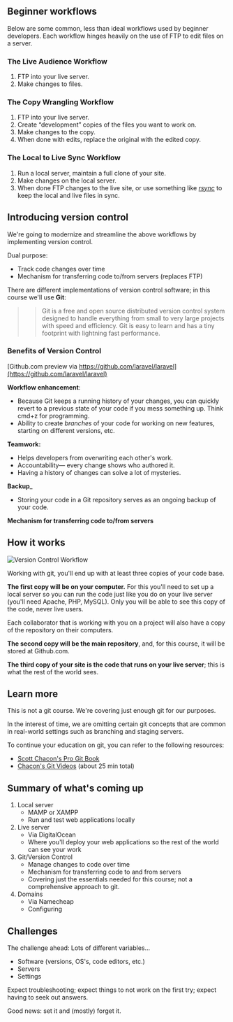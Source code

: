 ## Beginner workflows

Below are some common, less than ideal workflows used by beginner developers.
Each workflow hinges heavily on the use of FTP to edit files on a server.

### The Live Audience Workflow
1. FTP into your live server.
2. Make changes to files.

### The Copy Wrangling Workflow
1. FTP into your live server.
2. Create &ldquo;development&rdquo; copies of the files you want to work on.
3. Make changes to the copy.
4. When done with edits, replace the original with the edited copy.

### The Local to Live Sync Workflow
1. Run a local server, maintain a full clone of your site.
2. Make changes on the local server.
3. When done FTP changes to the live site, or use something like [*rsync*](https://en.wikipedia.org/wiki/Rsync) to keep the local and live files in sync.




## Introducing version control

We're going to modernize and streamline the above workflows by implementing version control.

Dual purpose:
+ Track code changes over time
+ Mechanism for transferring code to/from servers (replaces FTP)

There are different implementations of version control software; in this course we'll use __Git__:

>> Git is a free and open source distributed version control system designed to handle everything from small to very large projects with speed and efficiency. Git is easy to learn and has a tiny footprint with lightning fast performance.

### Benefits of Version Control

[Github.com preview via https://github.com/laravel/laravel](https://github.com/laravel/laravel)

__Workflow enhancement__:
+ Because Git keeps a running history of your changes, you can quickly revert to a previous state of your code if you mess something up. Think cmd+z for programming.
+ Ability to create *branches* of your code for working on new features, starting on different versions, etc.

__Teamwork:__
+ Helps developers from overwriting each other's work.
+ Accountability&mdash; every change shows who authored it.
+ Having a history of changes can solve a lot of mysteries.

__Backup___
+ Storing your code in a Git repository serves as an ongoing backup of your code.

__Mechanism for transferring code to/from servers__


## How it works
<img src='http://making-the-internet.s3.amazonaws.com/vc-local-to-git-and-live-server-alternative@2x.png' style='max-width:540px;' alt='Version Control Workflow'>

Working with git, you'll end up with at least three copies of your code base.

__The first copy will be on your computer.__ For this you'll need to set up a local server so you can run the code just like you do on your live server (you'll need Apache, PHP, MySQL). Only you will be able to see this copy of the code, never live users.

Each collaborator that is working with you on a project will also have a copy of the repository on their computers.  

__The second copy will be the main repository__, and, for this course, it will be stored at Github.com.

__The third copy of your site is the code that runs on your live server__; this is what the rest of the world sees.




## Learn more

This is not a git course. We're covering just enough git for our purposes.

In the interest of time, we are omitting certain git concepts that are common in real-world settings such as branching and staging servers.

To continue your education on git, you can refer to the following resources:

+ [Scott Chacon's Pro Git Book](http://git-scm.com/book)
+ [Chacon's Git Videos](http://git-scm.com/videos) (about 25 min total)




## Summary of what's coming up

1. Local server
    + MAMP or XAMPP
    + Run and test web applications locally
2. Live server
    + Via DigitalOcean
    + Where you'll deploy your web applications so the rest of the world can see your work
3. Git/Version Control
    + Manage changes to code over time
    + Mechanism for transferring code to and from servers
    + Covering just the essentials needed for this course; not a comprehensive approach to git.
4. Domains
    + Via Namecheap
    + Configuring




## Challenges

The challenge ahead: Lots of different variables...

+ Software (versions, OS's, code editors, etc.)
+ Servers
+ Settings

Expect troubleshooting; expect things to not work on the first try; expect having to seek out answers.

Good news: set it and (mostly) forget it.
